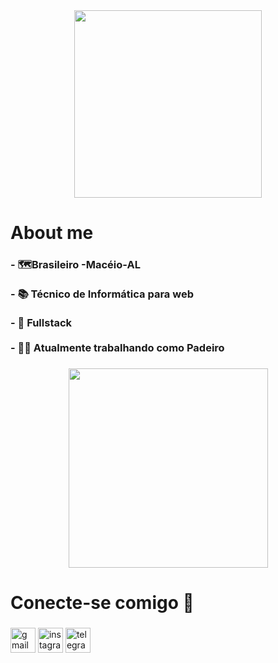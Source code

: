 <div align="center">
  <img height="300" src="https://logos.textgiraffe.com/logos/logo-name/39186723-designstyle-snowing-m.png"  />
</div>

###

<h1 align="left">About me</h1>

###

<h3 align="left">- 🗺️Brasileiro -Macéio-AL <br><br>- 📚 Técnico de Informática para web<br><br>- 🎯 Fullstack<br><br>- 👨‍💻 Atualmente trabalhando como Padeiro</h3>

###

<div align="center">
  <img height="319" src="https://camo.githubusercontent.com/54e21545218dcb9e6bd1093dc8558bafd8f396e0a7fca4d2216beb8e162a8ef6/68747470733a2f2f74682e62696e672e636f6d2f74682f69642f522e38313137386234376138353938663063383163343739396632636464343035373f72696b3d356375564b25326266492532627350717177267069643d496d6752617726723d30"  />
</div>

###

<h1 align="left">Conecte-se comigo 📲</h1>

###

<p align="left"></p>

###

<div align="left">
  <img src="https://img.shields.io/static/v1?message=Gmail&logo=gmail&label=&color=D14836&logoColor=white&labelColor=&style=for-the-badge" height="40" alt="gmail logo"  />
  <img src="https://img.shields.io/static/v1?message=Instagram&logo=instagram&label=&color=E4405F&logoColor=white&labelColor=&style=for-the-badge" height="40" alt="instagram logo"  />
  <img src="https://img.shields.io/static/v1?message=Telegram&logo=telegram&label=&color=2CA5E0&logoColor=white&labelColor=&style=for-the-badge" height="40" alt="telegram logo"  />
</div>

###

<div align="left">
</div>

###

<h1 align="left"></h1>

###
